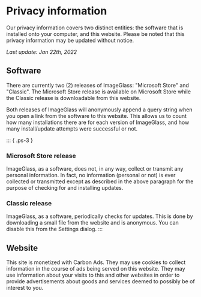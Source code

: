 # Privacy information
Our privacy information covers two distinct entities: the software that is installed onto your computer, and this website. Please be noted that this privacy information may be updated without notice.

*Last update: Jan 22th, 2022*


## Software
There are currently two (2) releases of ImageGlass: "Microsoft Store" and "Classic". The Microsoft Store release is available on Microsoft Store while the Classic release is downloadable from this website.

Both releases of ImageGlass will anonymously append a query string when you open a link from the software to this website. This allows us to count how many installations there are for each version of ImageGlass, and how many install/update attempts were successful or not.


::: { .ps-3 }
### Microsoft Store release
ImageGlass, as a software, does not, in any way, collect or transmit any personal information. In fact, no information (personal or not) is ever collected or transmitted except as described in the above paragraph for the purpose of checking for and installing updates.

### Classic release
ImageGlass, as a software, periodically checks for updates. This is done by downloading a small file from the website and is anonymous. You can disable this from the Settings dialog.
:::


## Website
This site is monetized with Carbon Ads. They may use cookies to collect information in the course of ads being served on this website. They may use information about your visits to this and other websites in order to provide advertisements about goods and services deemed to possibly be of interest to you.
